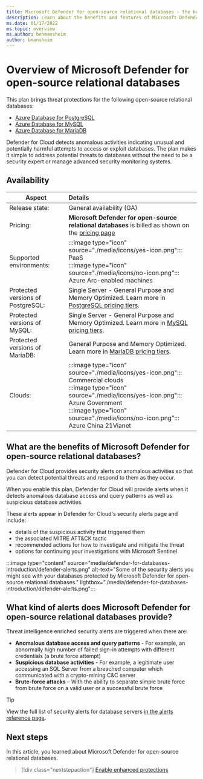 ```yaml
---
title: Microsoft Defender for open-source relational databases - the benefits and features
description: Learn about the benefits and features of Microsoft Defender for open-source relational databases such as PostgreSQL, MySQL, and MariaDB
ms.date: 01/17/2022
ms.topic: overview
ms.author: benmansheim
author: bmansheim
---
```


# Overview of Microsoft Defender for open-source relational databases

This plan brings threat protections for the following open-source relational databases:

- [Azure Database for PostgreSQL](../postgresql/index.yml)
- [Azure Database for MySQL](../mysql/index.yml)
- [Azure Database for MariaDB](../mariadb/index.yml)

Defender for Cloud detects anomalous activities indicating unusual and potentially harmful attempts to access or exploit databases. The plan makes it simple to address potential threats to databases without the need to be a security expert or manage advanced security monitoring systems.

## Availability

| Aspect | Details |
|--|:-|
| Release state: | General availability (GA) |
| Pricing: | **Microsoft Defender for open-source relational databases** is billed as shown on the [pricing page](https://azure.microsoft.com/pricing/details/defender-for-cloud/) |
| Supported environments:|:::image type="icon" source="./media/icons/yes-icon.png"::: PaaS<br>:::image type="icon" source="./media/icons/no-icon.png"::: Azure Arc-enabled machines |
| Protected versions of PostgreSQL: | Single Server - General Purpose and Memory Optimized. Learn more in [PostgreSQL pricing tiers](../postgresql/concepts-pricing-tiers.md). |
| Protected versions of MySQL: | Single Server - General Purpose and Memory Optimized. Learn more in [MySQL pricing tiers](../mysql/concepts-pricing-tiers.md). |
| Protected versions of MariaDB: | General Purpose and Memory Optimized. Learn more in [MariaDB pricing tiers](../mariadb/concepts-pricing-tiers.md). |
| Clouds: | :::image type="icon" source="./media/icons/yes-icon.png"::: Commercial clouds<br> :::image type="icon" source="./media/icons/yes-icon.png"::: Azure Government<br>:::image type="icon" source="./media/icons/no-icon.png"::: Azure China 21Vianet |

## What are the benefits of Microsoft Defender for open-source relational databases?

Defender for Cloud provides security alerts on anomalous activities so that you can detect potential threats and respond to them as they occur.

When you enable this plan, Defender for Cloud will provide alerts when it detects anomalous database access and query patterns as well as suspicious database activities.

These alerts appear in Defender for Cloud's security alerts page and include:

- details of the suspicious activity that triggered them
- the associated MITRE ATT&CK tactic
- recommended actions for how to investigate and mitigate the threat
- options for continuing your investigations with Microsoft Sentinel

:::image type="content" source="media/defender-for-databases-introduction/defender-alerts.png" alt-text="Some of the security alerts you might see with your databases protected by Microsoft Defender for open-source relational databases." lightbox="./media/defender-for-databases-introduction/defender-alerts.png":::

## What kind of alerts does Microsoft Defender for open-source relational databases provide?

Threat intelligence enriched security alerts are triggered when there are:

- **Anomalous database access and query patterns** - For example, an abnormally high number of failed sign-in attempts with different credentials (a brute force attempt)
- **Suspicious database activities** - For example, a legitimate user accessing an SQL Server from a breached computer which communicated with a crypto-mining C&C server
- **Brute-force attacks** – With the ability to separate simple brute force from brute force on a valid user or a successful brute force

> [!TIP]
> View the full list of security alerts for database servers [in the alerts reference page](alerts-reference.md#alerts-osrdb).



## Next steps

In this article, you learned about Microsoft Defender for open-source relational databases.

> [!div class="nextstepaction"]
> [Enable enhanced protections](enable-enhanced-security.md)
